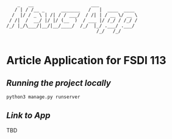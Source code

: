 ```

    _   __                     ___              
   / | / /__ _      _______   /   |  ____  ____ 
  /  |/ / _ \ | /| / / ___/  / /| | / __ \/ __ \
 / /|  /  __/ |/ |/ (__  )  / ___ |/ /_/ / /_/ /
/_/ |_/\___/|__/|__/____/  /_/  |_/ .___/ .___/ 
                                 /_/   /_/      
  
```

# Article Application for FSDI 113


## _Running the project locally_

`python3 manage.py runserver`


## _Link to App_

TBD